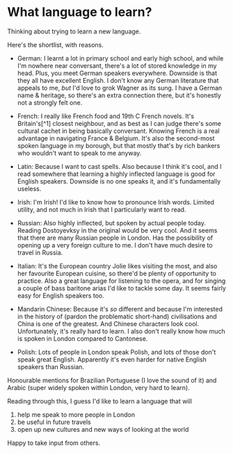 # What language to learn?

Thinking about trying to learn a new language.

Here's the shortlist, with reasons.

- German: I learnt a lot in primary school and early high school, and while
  I'm nowhere near conversant, there's a lot of stored knowledge in my head.
  Plus, you meet German speakers everywhere. Downside is that they all have
  excellent English. I don't know any German literature that appeals to me,
  *but* I'd love to grok Wagner as its sung. I have a German name & heritage,
  so there's an extra connection there, but it's honestly not a strongly felt
  one.

- French: I really like French food and 19th C French novels. It's
  Britain's[^1] closest neighbour, and as best as I can judge there's some
  cultural cachet in being basically conversant. Knowing French is a real
  advantage in navigating France & Belgium. It's also the second-most spoken
  language in my borough, but that mostly that's by rich bankers who wouldn't
  want to speak to me anyway.

- Latin: Because I want to cast spells. Also because I think it's cool, and I
  read somewhere that learning a highly inflected language is good for English
  speakers. Downside is no one speaks it, and it's fundamentally useless.

- Irish: I'm Irish! I'd like to know how to pronounce Irish words. Limited
  utility, and not much in Irish that I particularly want to read.

- Russian: Also highly inflected, but spoken by actual people today. Reading
  Dostoyevksy in the original would be very cool. And it seems that there are
  many Russian people in London. Has the possibility of opening up a very
  foreign culture to me. I don't have much desire to travel in Russia.

- Italian: It's the European country Jolie likes visiting the most, and also
  her favourite European cuisine, so there'd be plenty of opportunity to
  practice. Also a great language for listening to the opera, and for singing
  a couple of bass baritone arias I'd like to tackle some day. It seems fairly
  easy for English speakers too.

- Mandarin Chinese: Because it's *so* different and because I'm interested in
  the history of (pardon the problematic short-hand) civilisations and China
  is one of the greatest. And Chinese characters look cool. Unfortunately,
  it's really hard to learn. I also don't really know how much is spoken in
  London compared to Cantonese.

- Polish: Lots of people in London speak Polish, and lots of those don't speak
  great English. Apparently it's even harder for native English speakers than
  Russian.

Honourable mentions for Brazilian Portuguese (I love the sound of it) and
Arabic (super widely spoken within London, very hard to learn).

Reading through this, I guess I'd like to learn a language that will

 1. help me speak to more people in London
 2. be useful in future travels
 3. open up new cultures and new ways of looking at the world

Happy to take input from others.
